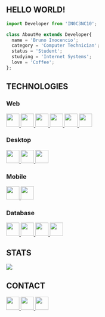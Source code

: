 ## **HELLO WORLD!**
```js
import Developer from 'IN0C3NC10';

class AboutMe extends Developer{
  name = 'Bruno Inocencio';
  category = 'Computer Technician';
  status = 'Student';
  studying = 'Internet Systems';
  love = 'Coffee';
};
```


## **TECHNOLOGIES**
### **Web**
<p align="left">
  <a href="https://github.com/IN0C3NC10">
    <!-- HTML5 -->
    <img height="35" src="https://img.shields.io/badge/HTML-00001a?style=for-the-badge&logo=html5&logoColor=E34F26">
    <!-- CSS3 -->
    <img height="35" src="https://img.shields.io/badge/CSS-00001a?&style=for-the-badge&logo=css3&logoColor=00599C">
    <!-- Javascript -->
    <img height="35" src="https://img.shields.io/badge/Javascript-00001a?style=for-the-badge&logo=javascript&logoColor=ED8B00">
    <!-- PHP -->
    <img height="35" src="https://img.shields.io/badge/PHP-00001a?style=for-the-badge&logo=php&logoColor=777BB4">
    <!-- Laravel -->
    <img height="35" src="https://img.shields.io/badge/Laravel-00001a?style=for-the-badge&logo=laravel&logoColor=FF2D20">
    <!-- Vue Js -->
    <img height="35" src="https://img.shields.io/badge/Vue.js-00001a?style=for-the-badge&logo=vue.js&logoColor=4FC08D">
  </a>
</p>

### **Desktop**
<p align="left">
  <a href="https://github.com/IN0C3NC10">
    <!-- C -->
    <img height="35" src="https://img.shields.io/badge/C-00001a?style=for-the-badge&logo=c&logoColor=39588C">
    <!-- C# -->
    <img height="35" src="https://img.shields.io/badge/C Sharp-00001a?style=for-the-badge&logo=csharp&logoColor=239120">
    <!-- Delphi -->
    <img height="35" src="https://img.shields.io/badge/Delphi-00001a?style=for-the-badge&logo=delphi&logoColor=red">
  </a>
</p>

### **Mobile**
<p align="left">
  <a href="https://github.com/IN0C3NC10">
    <!-- React Native -->
    <img height="35" src="https://img.shields.io/badge/React_Native-00001a?style=for-the-badge&logo=react&logoColor=61DAFB">
    <!-- Flutter -->
    <img height="35" src="https://img.shields.io/badge/Flutter-00001a?style=for-the-badge&logo=flutter&logoColor=blue">
  </a>
</p>

### **Database**
<p align="left">
  <a href="https://github.com/IN0C3NC10">
    <!-- PostgreSQL -->
    <img height="35" src="https://img.shields.io/badge/PostgreSQL-00001a?style=for-the-badge&logo=postgresql&logoColor=316192">
    <!-- MySQL -->
    <img height="35" src="https://img.shields.io/badge/MySQL-00001a?style=for-the-badge&logo=mysql&logoColor=white">
    <!-- MongoDB -->
    <img height="35" src="https://img.shields.io/badge/MongoDB-00001a?style=for-the-badge&logo=mongodb&logoColor=47A248">
    <!-- Firebase -->
    <img height="35" src="https://img.shields.io/badge/Firebase-00001a?style=for-the-badge&logo=firebase&logoColor=ffbf00">
  </a>
</p>


## **STATS**
<p align="left">
  <!-- Top-Langs -->
  <a href="https://github.com/IN0C3NC10">
    <img src="https://github-readme-stats.vercel.app/api/top-langs/?username=IN0C3NC10&layout=compact&langs_count=6&theme=dark" />
  </a>
</p>


## **CONTACT**
<p align="left">
  <!-- Outlook -->
  <a href="mailto:bruno.inocencio@fatec.sp.gov.br" title="Outlook" alt="Outlook" target="_blank">
    <img height="35" src="https://img.shields.io/badge/Outlook-00001a?style=for-the-badge&logo=microsoft-outlook&logoColor=0078D4" />
  </a>
  <!-- Linkedin -->
  <a href="https://cutt.ly/nQlVjQV" title="Linkedin" alt="Linkedin" target="_blank">
    <img height="35" src="https://img.shields.io/badge/-LinkedIn-00001a?style=for-the-badge&logo=linkedin&logoColor=%230077B5" />
  </a>
  <!-- GitHub -->
  <a href="https://in0c3nc10.github.io/INO100CIO/" title="Website no GitHub" alt="Link do Website INO100CIO" target="_blank">
    <img height="35" src="https://img.shields.io/badge/Website-181717?style=for-the-badge&logo=github&logoColor=white" />
  </a>
</p>


<!---👀 👋 🌱 💞️ 📫 ✨ ❤️--->
